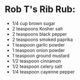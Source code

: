 # Rob T's Rib Rub:

- 1/4 cup brown sugar
- 2 teaspoons Kosher salt
- 2 teaspoons black pepper
- 2 teaspoons smoked paprika
- 1 teaspoon garlic powder
- 1 teaspoon onion powder
- 1 teaspoon ground mustard
- 1/2 teaspoon cinnamon
- 1/2 teaspoon celery salt
- 1/4 teaspoon cayenne pepper
